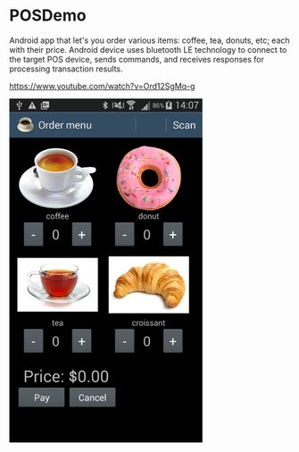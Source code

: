 # POSDemo

Android app that let's you order various items: coffee, tea, donuts, etc; each with their price.
Android device uses bluetooth LE technology to connect to the target POS device, sends commands, and receives responses for processing transaction results.

https://www.youtube.com/watch?v=Ord12SgMq-g

<img src="https://raw.githubusercontent.com/i94alan/POSDemo/master/screenshots/device-2018-01-04-141721.png"  width="346" height="616">
